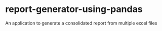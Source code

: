 # report-generator-using-pandas
An application to generate a consolidated report from multiple excel files
